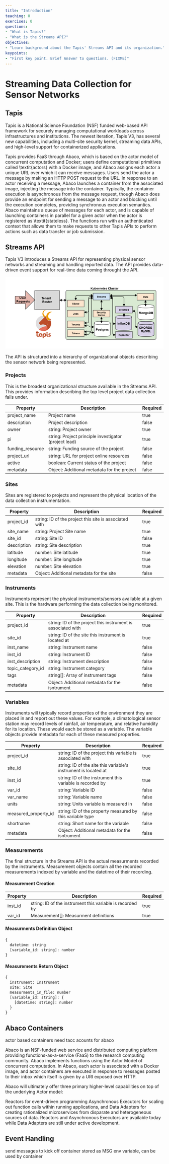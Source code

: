 ```yaml
---
title: "Introduction"
teaching: 0
exercises: 0
questions:
- "What is Tapis?"
- "What is the Streams API?"
objectives:
- "Learn background about the Tapis' Streams API and its organization."
keypoints:
- "First key point. Brief Answer to questions. (FIXME)"
---
```


# Streaming Data Collection for Sensor Networks



## Tapis

Tapis is a National Science Foundation (NSF) funded web-based API framework for securely managing computational workloads across infrastructures and institutions. The newest iteration, Tapis V3, has several new capabilities, including a multi-site security kernel, streaming data APIs, and high-level support for containerized applications.

Tapis provides FaaS through Abaco, which is based on the actor model of concurrent computation and Docker; users define computational primitives called \textit{actors} with a Docker image, and Abaco assigns each actor a unique URL over which it can receive messages. Users send the actor a message by making an HTTP POST request to the URL. In response to an actor receiving a message, Abaco launches a container from the associated image, injecting the message into the container. Typically, the container execution is asynchronous from the message request, though Abaco does provide an endpoint for sending a message to an actor and blocking until the execution completes, providing synchronous execution semantics. Abaco maintains a queue of messages for each actor, and is capable of launching containers in parallel for a given actor when the actor is registered as \textit{stateless}. The functions run with an authenticated context that allows them to make requests to other Tapis APIs to perform actions such as data transfer or job submission.

## Streams API

Tapis V3 introduces a Streams API for representing physical sensor networks and streaming and handling reported data. The API provides data-driven event support for real-time data coming throught the API.

![Tapis Streams API flowchart](/fig/tapis-v3-streams-api.png)

The API is structured into a hierarchy of organizational objects describing the sensor network being represented.

### Projects

This is the broadest organizational structure available in the Streams API. This provides information describing the top level project data collection falls under.

| Property                  | Description                                             | Required  |
| ------------------------- | ------------------------------------------------------- | --------- |
| project_name              | Project name                                            |   true    |
| description               | Project description                                     |   false   |
| owner                     | string: Project owner                                   |   true    |
| pi                        | string: Project principle investigator (project lead)   |   true    |
| funding_resource          | string: Funding source of the project                   |   false   |
| project_url               | string: URL for project online resources                |   false   |
| active                    | boolean: Current status of the project                  |   false   |
| metadata                  | Object: Additional metadata for the project             |   false   |

### Sites

Sites are registered to projects and represent the physical location of the data collection instrumentation.

| Property                  | Description                                             | Required  |
| ------------------------- | ------------------------------------------------------- | --------- |
| project_id                | string: ID of the project this site is associated with  |   true    |
| site_name                 | string: Project Site name                               |   true    |
| site_id                   | string: Site ID                                         |   false   |
| description               | string: Site description                                |   true    |
| latitude                  | number: Site latitude                                   |   true    |
| longitude                 | number: Site longitude                                  |   true    |
| elevation                 | number: Site elevation                                  |   true    |
| metadata                  | Object: Additional metadata for the site                |   false   |

### Instruments

Instruments represent the physical instruments/sensors available at a given site. This is the hardware performing the data collection being monitored.

| Property                  | Description                                                   | Required  |
| ------------------------- | ------------------------------------------------------------- | --------- |
| project_id                | string: ID of the project this instrument is associated with  |   true    |
| site_id                   | string: ID of the site this instrument is located at          |   true    |
| inst_name                 | string: Instrument name                                       |   false   |
| inst_id                   | string: Instrument ID                                         |   false   |
| inst_description          | string: Instrument description                                |   false   |
| topic_category_id         | string: Instrument category                                   |   false   |
| tags                      | string[]: Array of instrument tags                            |   false   |
| metadata                  | Object: Additional metadata for the isntrument                |   false   |

### Variables

Instruments will typically record properties of the environment they are placed in and report out these values. For example, a climatological sensor station may record levels of rainfall, air temperature, and relative humidity for its location. These would each be stored as a variable. The variable objects provide metadata for each of these measured properties.

| Property                  | Description                                                     | Required  |
| ------------------------- | --------------------------------------------------------------- | --------- |
| project_id                | string: ID of the project this variable is associated with      |   true    |
| site_id                   | string: ID of the site this variable's instrument is located at |   true    |
| inst_id                   | string: ID of the instrument this variable is recorded by       |   true    |
| var_id                    | string: Variable ID                                             |   false   |
| var_name                  | string: Variable name                                           |   false   |
| units                     | string: Units variable is measured in                           |   false   |
| measured_property_id      | string: ID of the property measured by this variable type       |   false   |
| shortname                 | string: Short name for the variable                             |   false   |
| metadata                  | Object: Additional metadata for the isntrument                  |   false   |

### Measurements

The final structure in the Streams API is the actual measurments recorded by the instruments. Measurement objects contain all the recorded measurements indexed by variable and the datetime of their recording.

#### Measurement Creation

| Property                  | Description                                                     | Required  |
| ------------------------- | --------------------------------------------------------------- | --------- |
| inst_id                   | string: ID of the instrument this variable is recorded by       |   true    |
| var_id                    | Measurement[]: Measurment definitions                           |   true    |

#### Measurments Definition Object

```gibberish
{
  datetime: string
  [variable_id: string]: number
}
```

#### Measurements Return Object

```gibberish
{
  instrument: Instrument
  site: Site
  measurments_in_file: number
  [variable_id: string]: {
    [datetime: string]: number
  }
}
```


## Abaco Containers

actor based containers
need tacc acounts for abaco

Abaco is an NSF-funded web service and distributed computing platform providing functions-as-a-service (FaaS) to the research computing community. Abaco implements functions using the Actor Model of concurrent computation. In Abaco, each actor is associated with a Docker image, and actor containers are executed in response to messages posted to their inbox which itself is given by a URI exposed over HTTP.

Abaco will ultimately offer three primary higher-level capabilities on top of the underlying Actor model:

Reactors for event-driven programming
Asynchronous Executors for scaling out function calls within running applications, and
Data Adapters for creating rationalized microservices from disparate and heterogeneous sources of data.
Reactors and Asynchronous Executors are available today while Data Adapters are still under active development.

## Event Handling

send messages to kick off container
stored as MSG env variable, can be used by container
